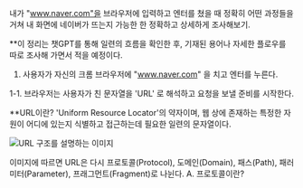 내가 "www.naver.com"을 브라우저에 입력하고 엔터를 쳤을 때 정확히 어떤 과정들을 거쳐 내 화면에 네이버가 뜨는지 가능한 한 정확하고 상세하게 조사해보기.

**이 정리는 챗GPT를 통해 일련의 흐름을 확인한 후, 기재된 용어나 자세한 플로우를 따로 조사해 가면서 적을 예정이다.

1. 사용자가 자신의 크롬 브라우저에 "www.naver.com" 을 치고 엔터를 누른다.

1-1. 브라우저는 사용자가 친 문자열을 'URL' 로 해석하고 요청을 보낼 준비를 시작한다.

  **URL이란? 'Uniform Resource Locator'의 약자이며, 웹 상에 존재하는 특정한 자원이 어디에 있는지 식별하고 접근하는데 필요한 일련의 문자열이다.

![URL 구조를 설명하는 이미지](https://www.beusable.net/blog/wp-content/uploads/2021/02/image-7.png)

이미지에 따르면 URL은 다시 프로토콜(Protocol), 도메인(Domain), 패스(Path), 패러미터(Parameter), 프래그먼트(Fragment)로 나뉜다.
A. 프로토콜이란? 
